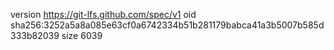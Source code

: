version https://git-lfs.github.com/spec/v1
oid sha256:3252a5a8a085e63cf0a6742334b51b281179babca41a3b5007b585d333b82039
size 6039

